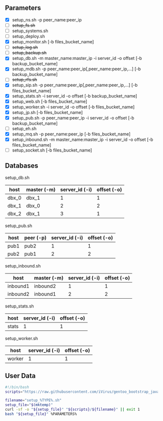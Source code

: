 ## Parameters

- [x] setup_ns.sh -p peer_name:peer_ip
- [ ] ~~setup_fs.sh~~
- [ ] setup_systems.sh
- [ ] setup_deploy.sh
- [x] setup_monitor.sh [-b files_bucket_name]
- [ ] ~~setup_log.sh~~
- [ ] ~~setup_backup.sh~~
- [x] setup_db.sh -m master_name:master_ip -i server_id -o offset [-b backup_bucket_name]
- [x] setup_mdb.sh -p peer_name:peer_ip[,peer_name:peer_ip,...] [-b backup_bucket_name]
- [ ] ~~setup_rfs.sh~~
- [x] setup_sip.sh -p peer_name:peer_ip[,peer_name:peer_ip,...] [-b files_bucket_name]
- [x] setup_stats.sh -i server_id -o offset [-b backup_bucket_name]
- [x] setup_web.sh [-b files_bucket_name]
- [x] setup_worker.sh -i server_id -o offset [-b files_bucket_name]
- [x] setup_jp.sh [-b files_bucket_name]
- [x] setup_pub.sh -p peer_name:peer_ip -i server_id -o offset [-b backup_bucket_name]
- [ ] setup_eh.sh
- [x] setup_mq.sh -p peer_name:peer_ip [-b files_bucket_name]
- [x] setup_inbound.sh -m master_name:master_ip -i server_id -o offset [-b files_bucket_name]
- [ ] setup_socket.sh [-b files_bucket_name]

## Databases

setup_db.sh

| host  | master (-m) | server_id (-i) | offset (-o) |
| ----- | ----------- | -------------- | ----------- |
| dbx_0 | dbx_1       | 1              | 1           |
| dbx_1 | dbx_0       | 2              | 2           |
| dbx_2 | dbx_1       | 3              | 1           |

setup_pub.sh

| host | peer (-p) | server_id (-i) | offset (-o) |
| ---- | --------- | -------------- | ----------- |
| pub1 | pub2      | 1              | 1           |
| pub2 | pub1      | 2              | 2           |

setup_inbound.sh

| host     | master (-m) | server_id (-i) | offset (-o) |
| -------- | ----------- | -------------- | ----------- |
| inbound1 | inbound2    | 1              | 1           |
| inbound2 | inbound1    | 2              | 2           |

setup_stats.sh

| host  | server_id (-i) | offset (-o) |
| ----- | -------------- | ----------- |
| stats | 1              | 1           |

setup_worker.sh

| host   | server_id (-i) | offset (-o) |
| ------ | -------------- | ----------- |
| worker | 1              | 1           |

## User Data

```bash
#!/bin/bash
scripts="https://raw.githubusercontent.com/iVirus/gentoo_bootstrap_java/master/templates/hvm/scripts"

filename="setup_%TYPE%.sh"
setup_file="$(mktemp)"
curl -sf -o "${setup_file}" "${scripts}/${filename}" || exit 1
bash "${setup_file}" %PARAMETERS%
```
